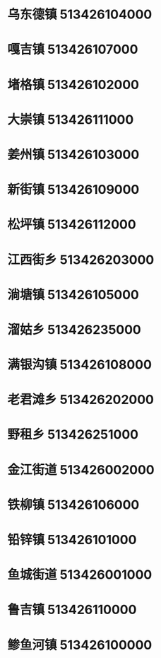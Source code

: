 # 乌东德镇 513426104000
# 嘎吉镇 513426107000
# 堵格镇 513426102000
# 大崇镇 513426111000
# 姜州镇 513426103000
# 新街镇 513426109000
# 松坪镇 513426112000
# 江西街乡 513426203000
# 淌塘镇 513426105000
# 溜姑乡 513426235000
# 满银沟镇 513426108000
# 老君滩乡 513426202000
# 野租乡 513426251000
# 金江街道 513426002000
# 铁柳镇 513426106000
# 铅锌镇 513426101000
# 鱼城街道 513426001000
# 鲁吉镇 513426110000
# 鲹鱼河镇 513426100000
